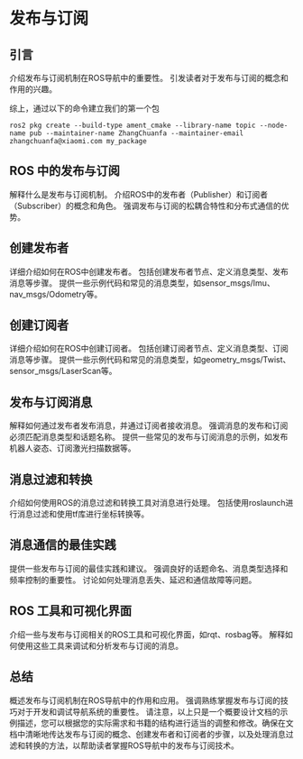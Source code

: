 # 发布与订阅

## 引言

介绍发布与订阅机制在ROS导航中的重要性。
引发读者对于发布与订阅的概念和作用的兴趣。

综上，通过以下的命令建立我们的第一个包
```
ros2 pkg create --build-type ament_cmake --library-name topic --node-name pub --maintainer-name ZhangChuanfa --maintainer-email zhangchuanfa@xiaomi.com my_package
```


## ROS 中的发布与订阅

解释什么是发布与订阅机制。
介绍ROS中的发布者（Publisher）和订阅者（Subscriber）的概念和角色。
强调发布与订阅的松耦合特性和分布式通信的优势。

## 创建发布者

详细介绍如何在ROS中创建发布者。
包括创建发布者节点、定义消息类型、发布消息等步骤。
提供一些示例代码和常见的消息类型，如sensor_msgs/Imu、nav_msgs/Odometry等。

## 创建订阅者

详细介绍如何在ROS中创建订阅者。
包括创建订阅者节点、定义消息类型、订阅消息等步骤。
提供一些示例代码和常见的消息类型，如geometry_msgs/Twist、sensor_msgs/LaserScan等。

## 发布与订阅消息

解释如何通过发布者发布消息，并通过订阅者接收消息。
强调消息的发布和订阅必须匹配消息类型和话题名称。
提供一些常见的发布与订阅消息的示例，如发布机器人姿态、订阅激光扫描数据等。

## 消息过滤和转换

介绍如何使用ROS的消息过滤和转换工具对消息进行处理。
包括使用roslaunch进行消息过滤和使用tf库进行坐标转换等。

## 消息通信的最佳实践

提供一些发布与订阅的最佳实践和建议。
强调良好的话题命名、消息类型选择和频率控制的重要性。
讨论如何处理消息丢失、延迟和通信故障等问题。

## ROS 工具和可视化界面

介绍一些与发布与订阅相关的ROS工具和可视化界面，如rqt、rosbag等。
解释如何使用这些工具来调试和分析发布与订阅的消息。

## 总结

概述发布与订阅机制在ROS导航中的作用和应用。
强调熟练掌握发布与订阅的技巧对于开发和调试导航系统的重要性。
请注意，以上只是一个概要设计文档的示例描述，您可以根据您的实际需求和书籍的结构进行适当的调整和修改。确保在文档中清晰地传达发布与订阅的概念、创建发布者和订阅者的步骤，以及处理消息过滤和转换的方法，以帮助读者掌握ROS导航中的发布与订阅技术。
